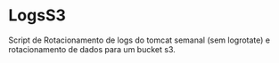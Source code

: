 # LogsS3
Script de Rotacionamento de logs do tomcat semanal (sem logrotate) e rotacionamento de dados para um bucket s3.
